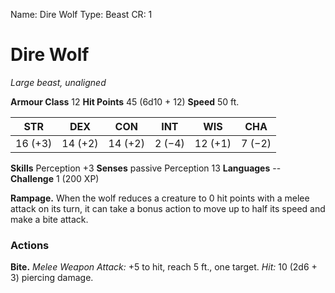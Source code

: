 Name: Dire Wolf
Type: Beast
CR: 1

# Dire Wolf
_Large beast, unaligned_

**Armour Class** 12
**Hit Points** 45 (6d10 + 12)
**Speed** 50 ft.

| STR     | DEX     | CON     | INT     | WIS     | CHA     |
|---------|---------|---------|---------|---------|---------|
| 16 (+3) | 14 (+2) | 14 (+2) | 2 (−4)  | 12 (+1) | 7 (−2)  |  

**Skills** Perception +3
**Senses** passive Perception 13
**Languages** --
**Challenge** 1 (200 XP)

**Rampage.** When the wolf reduces a creature to 0 hit points with a melee attack on its turn, it can take a bonus action to move up to half its speed and make a bite attack.

### Actions
**Bite.** _Melee Weapon Attack:_ +5 to hit, reach 5 ft., one target. _Hit:_ 10 (2d6 + 3) piercing damage.